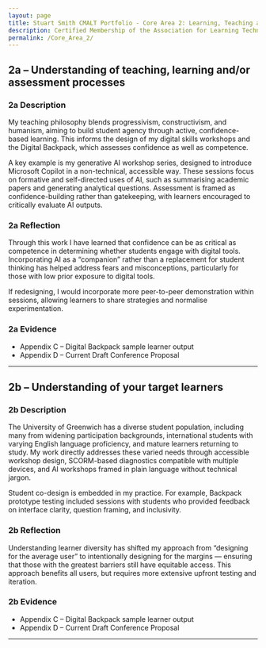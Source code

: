 ```yaml
---
layout: page
title: Stuart Smith CMALT Portfolio - Core Area 2: Learning, Teaching and Assessment Processes
description: Certified Membership of the Association for Learning Technology (CMALT) portfolio of Stuart Smith, MSc, BA (Hons).
permalink: /Core_Area_2/
---
```


## 2a – Understanding of teaching, learning and/or assessment processes

### 2a Description

My teaching philosophy blends progressivism, constructivism, and humanism, aiming to build student agency through active, confidence-based learning. This informs the design of my digital skills workshops and the Digital Backpack, which assesses confidence as well as competence.

A key example is my generative AI workshop series, designed to introduce Microsoft Copilot in a non-technical, accessible way. These sessions focus on formative and self-directed uses of AI, such as summarising academic papers and generating analytical questions. Assessment is framed as confidence-building rather than gatekeeping, with learners encouraged to critically evaluate AI outputs.

### 2a Reflection

Through this work I have learned that confidence can be as critical as competence in determining whether students engage with digital tools. Incorporating AI as a “companion” rather than a replacement for student thinking has helped address fears and misconceptions, particularly for those with low prior exposure to digital tools.

If redesigning, I would incorporate more peer-to-peer demonstration within sessions, allowing learners to share strategies and normalise experimentation.

### 2a Evidence

- Appendix C – Digital Backpack sample learner output
- Appendix D – Current Draft Conference Proposal

---

## 2b – Understanding of your target learners

### 2b Description

The University of Greenwich has a diverse student population, including many from widening participation backgrounds, international students with varying English language proficiency, and mature learners returning to study. My work directly addresses these varied needs through accessible workshop design, SCORM-based diagnostics compatible with multiple devices, and AI workshops framed in plain language without technical jargon.

Student co-design is embedded in my practice. For example, Backpack prototype testing included sessions with students who provided feedback on interface clarity, question framing, and inclusivity.

### 2b Reflection

Understanding learner diversity has shifted my approach from “designing for the average user” to intentionally designing for the margins — ensuring that those with the greatest barriers still have equitable access. This approach benefits all users, but requires more extensive upfront testing and iteration.

### 2b Evidence

- Appendix C – Digital Backpack sample learner output
- Appendix D – Current Draft Conference Proposal

---
